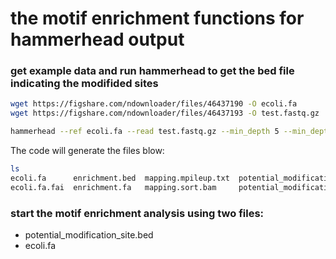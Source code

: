 # the motif enrichment functions for hammerhead output


### get example data and run hammerhead to get the bed file indicating the modifided sites
```bash 
wget https://figshare.com/ndownloader/files/46437190 -O ecoli.fa
wget https://figshare.com/ndownloader/files/46437193 -O test.fastq.gz

hammerhead --ref ecoli.fa --read test.fastq.gz --min_depth 5 --min_depth_strand 3
```
The code will generate the files blow:
```bash
ls
ecoli.fa      enrichment.bed  mapping.mpileup.txt  potential_modification_site.bed  test.fastq.gz
ecoli.fa.fai  enrichment.fa   mapping.sort.bam     potential_modification_site.txt
```

### start the motif enrichment analysis using two files:
-  potential_modification_site.bed 
-  ecoli.fa
```bash